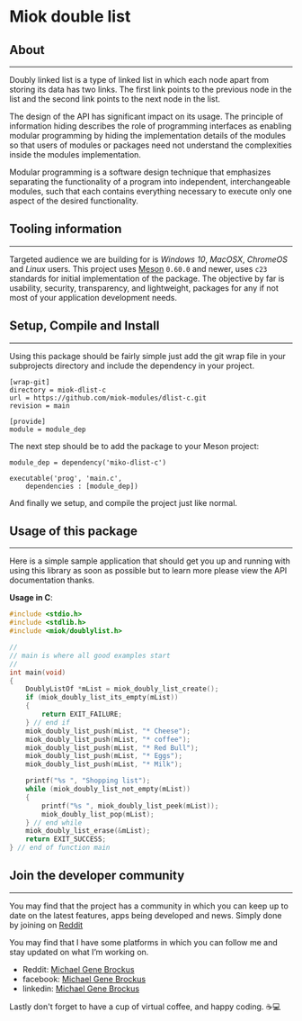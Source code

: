 # Miok double list

## About

* * *

Doubly linked list is a type of linked list in which each node apart from
storing its data has two links. The first link points to the previous node
in the list and the second link points to the next node in the list.

The design of the API has significant impact on its usage. The principle of
information hiding describes the role of programming interfaces as enabling
modular programming by hiding the implementation details of the modules so that
users of modules or packages need not understand the complexities inside the
modules implementation.

Modular programming is a software design technique that emphasizes separating
the functionality of a program into independent, interchangeable modules, such
that each contains everything necessary to execute only one aspect of the
desired functionality.

## Tooling information

* * *

Targeted audience we are building for is *Windows 10*, *MacOSX*, *ChromeOS*
and *Linux* users. This project uses [Meson](https://mesonbuild.com/) `0.60.0`
and newer, uses `c23` standards for initial implementation of the package. The
objective by far is usability, security, transparency, and lightweight, packages
for any if not most of your application development needs.

## Setup, Compile and Install

* * *

Using this package should be fairly simple just add the git wrap file
in your subprojects directory and include the dependency in your project.

```console
[wrap-git]
directory = miok-dlist-c
url = https://github.com/miok-modules/dlist-c.git
revision = main

[provide]
module = module_dep
```


The next step should be to add the package to your Meson project:

```meson
module_dep = dependency('miko-dlist-c')

executable('prog', 'main.c',
    dependencies : [module_dep])

```

And finally we setup, and compile the project just like normal.

## Usage of this package

* * *

Here is a simple sample application that should get you up and
running with using this library as soon as possible but to learn
more please view the API documentation thanks.

**Usage in C**:

```c
#include <stdio.h>
#include <stdlib.h>
#include <miok/doublylist.h>

//
// main is where all good examples start
//
int main(void)
{
    DoublyListOf *mList = miok_doubly_list_create();
    if (miok_doubly_list_its_empty(mList))
    {
        return EXIT_FAILURE;
    } // end if
    miok_doubly_list_push(mList, "* Cheese");
    miok_doubly_list_push(mList, "* coffee");
    miok_doubly_list_push(mList, "* Red Bull");
    miok_doubly_list_push(mList, "* Eggs");
    miok_doubly_list_push(mList, "* Milk");

    printf("%s ", "Shopping list");
    while (miok_doubly_list_not_empty(mList))
    {
        printf("%s ", miok_doubly_list_peek(mList));
        miok_doubly_list_pop(mList);
    } // end while
    miok_doubly_list_erase(&mList);
    return EXIT_SUCCESS;
} // end of function main

```

## Join the developer community

* * *

You may find that the project has a community in which you
can keep up to date on the latest features, apps being developed and news. Simply done by
joining on [Reddit](https://www.reddit.com/r/miok/)

You may find that I have some platforms in which you can follow me and stay updated on what I’m working on.

- Reddit: [Michael Gene Brockus](https://www.reddit.com/u/Native_Oklatopian)
- facebook: [Michael Gene Brockus](https://michaelbrockus.medium.com/)
- linkedin: [Michael Gene Brockus](https://www.linkedin.com/in/michael-brockus)

Lastly don't forget to have a cup of virtual coffee, and happy coding. ☕💻
